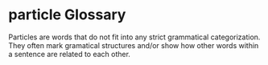 # particle Glossary
Particles are words that do not fit into any strict grammatical categorization.  They often mark gramatical structures and/or show how other words within a sentence are related to each other.